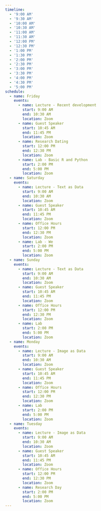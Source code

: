 ```yaml
---
timeline:
  - '9:00 AM'
  - '9:30 AM'
  - '10:00 AM'
  - '10:30 AM'
  - '11:00 AM'
  - '11:30 AM'
  - '12:00 PM'
  - '12:30 PM'
  - '1:00 PM'
  - '1:30 PM'
  - '2:00 PM'
  - '2:30 PM'
  - '3:00 PM'
  - '3:30 PM'
  - '4:00 PM'
  - '4:30 PM'
  - '5:00 PM'
schedule:
  - name: Friday
    events:
      - name: Lecture - Recent development
        start: 9:00 AM
        end: 10:30 AM
        location: Zoom
      - name: Guest Speaker
        start: 10:45 AM
        end: 11:45 PM
        location: Zoom
      - name: Research Dating
        start: 12:00 PM
        end: 12:30 PM
        location: Zoom
      - name: Lab - Basic R and Python
        start: 2:00 PM
        end: 5:00 PM
        location: Zoom
  - name: Saturday
    events:
      - name: Lecture - Text as Data
        start: 9:00 AM
        end: 10:30 AM
        location: Zoom
      - name: Guest Speaker
        start: 10:45 AM
        end: 11:45 PM
        location: Zoom
      - name: Office Hours
        start: 12:00 PM
        end: 12:30 PM
        location: Zoom
      - name: Lab - We
        start: 2:00 PM
        end: 5:00 PM
        location: Zoom
  - name: Sunday
    events:
      - name: Lecture - Text as Data
        start: 9:00 AM
        end: 10:30 AM
        location: Zoom
      - name: Guest Speaker
        start: 10:45 AM
        end: 11:45 PM
        location: Zoom
      - name: Office Hours
        start: 12:00 PM
        end: 12:30 PM
        location: Zoom
      - name: Lab
        start: 2:00 PM
        end: 5:00 PM
        location: Zoom
  - name: Monday
    events:
      - name: Lecture - Image as Data
        start: 9:00 AM
        end: 10:30 AM
        location: Zoom
      - name: Guest Speaker
        start: 10:45 AM
        end: 11:45 PM
        location: Zoom
      - name: Office Hours
        start: 12:00 PM
        end: 12:30 PM
        location: Zoom
      - name: Lab
        start: 2:00 PM
        end: 5:00 PM
        location: Zoom
  - name: Tuesday
    events:
      - name: Lecture - Image as Data
        start: 9:00 AM
        end: 10:30 AM
        location: Zoom
      - name: Guest Speaker
        start: 10:45 AM
        end: 11:45 PM
        location: Zoom
      - name: Office Hours
        start: 12:00 PM
        end: 12:30 PM
        location: Zoom
      - name: Research Day
        start: 2:00 PM
        end: 5:00 PM
        location: Zoom
---
```

